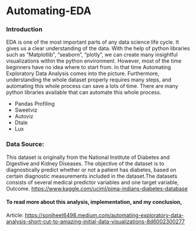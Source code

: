 # Automating-EDA

### Introduction
EDA is one of the most important parts of any data science life cycle. It gives us a clear understanding of the data. With the help of python libraries such as “Matplotlib”, “seaborn”, “plotly”, we can create many insightful visualizations within the python environment. However, most of the time beginners have no idea where to start from. In that time Automating Exploratory Data Analysis comes into the picture. Furthermore, understanding the whole dataset properly requires many steps, and automating this whole process can save a lots of time.
There are many python libraries available that can automate this whole process.
- Pandas Profiling
- Sweetviz
- Autoviz
- Dtale
- Lux

### Data Source:
This dataset is originally from the National Institute of Diabetes and Digestive and Kidney Diseases. The objective of the dataset is to diagnostically predict whether or not a patient has diabetes, based on certain diagnostic measurements included in the dataset.The datasets consists of several medical predictor variables and one target variable, Outcome.
https://www.kaggle.com/uciml/pima-indians-diabetes-database

#### To read more about this analysis, implementation, and my conclusion, 
Article: https://soniheet6498.medium.com/automating-exploratory-data-analysis-short-cut-to-amazing-initial-data-visualizations-8d6002300277

